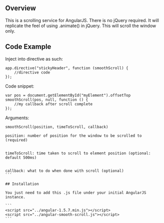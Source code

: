 ## Overview

This is a scrolling service for AngularJS. There is no jQuery required. It will replicate the feel of using .animate() in jQuery. This will scroll the window only.

## Code Example

Inject into directive as such:

```
app.directive("stickyHeader", function (smoothScroll) {
    //directive code
});
```

Code snippet: 

```
var pos = document.getElementById("myElement").offsetTop
smoothScroll(pos, null, function () {
    //my callback after scroll complete
});
```

Arguments:

```
smoothScroll(position, timeToScroll, callback)
```

````
position: number of position for the window to be scrolled to (required)


timeToScroll: time taken to scroll to element position (optional: default 500ms)


callback: what to do when done with scroll (optional)
```

## Installation

You just need to add this .js file under your initial AngularJS instance.

```
<script src="../angular-1.5.7.min.js"></script>
<script src="../angular-smooth-scroll.js"></script>
```
